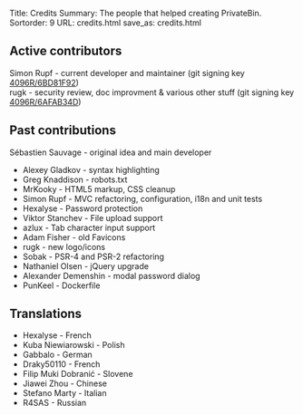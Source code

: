 Title: Credits
Summary: The people that helped creating PrivateBin.
Sortorder: 9
URL: credits.html
save_as: credits.html

## Active contributors

Simon Rupf - current developer and maintainer (git signing key [4096R/6BD81F92]({filename}/key/elrido.asc))  
rugk - security review, doc improvment & various other stuff (git signing key [4096R/6AFAB34D]({filename}/key/rugk.asc))

## Past contributions

Sébastien Sauvage - original idea and main developer

* Alexey Gladkov - syntax highlighting
* Greg Knaddison - robots.txt
* MrKooky - HTML5 markup, CSS cleanup
* Simon Rupf - MVC refactoring, configuration, i18n and unit tests
* Hexalyse - Password protection
* Viktor Stanchev - File upload support
* azlux - Tab character input support
* Adam Fisher - old Favicons
* rugk - new logo/icons
* Sobak - PSR-4 and PSR-2 refactoring
* Nathaniel Olsen - jQuery upgrade
* Alexander Demenshin - modal password dialog
* PunKeel - Dockerfile

## Translations
* Hexalyse - French
* Kuba Niewiarowski - Polish
* Gabbalo - German
* Draky50110 - French
* Filip Muki Dobranić - Slovene
* Jiawei Zhou - Chinese
* Stefano Marty - Italian
* R4SAS - Russian
